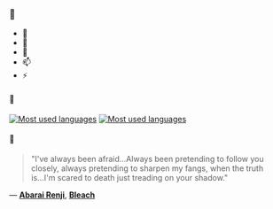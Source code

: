 ### 👋

- 🔭
- 🌱
- 💬
- 📫
- ⚡

#### 🧏

[![Most used languages](https://github-readme-stats-aynah.vercel.app/api/top-langs/?username=aynh&theme=solarized-dark&langs_count=6&layout=compact&hide_title=true)](https://github.com/anuraghazra/github-readme-stats#gh-dark-mode-only)
[![Most used languages](https://github-readme-stats-aynah.vercel.app/api/top-langs/?username=aynh&theme=solarized-light&langs_count=6&layout=compact&hide_title=true)](https://github.com/anuraghazra/github-readme-stats#gh-light-mode-only)

#### 💬

> "I've always been afraid...Always been pretending to follow you closely, always pretending to sharpen my fangs, when the truth is...I'm scared to death just treading on your shadow."

&mdash; [**Abarai Renji**](https://myanimelist.net/character.php?q=Abarai%20Renji&cat=character), [**Bleach**](https://myanimelist.net/search/all?q=Bleach&cat=all)
